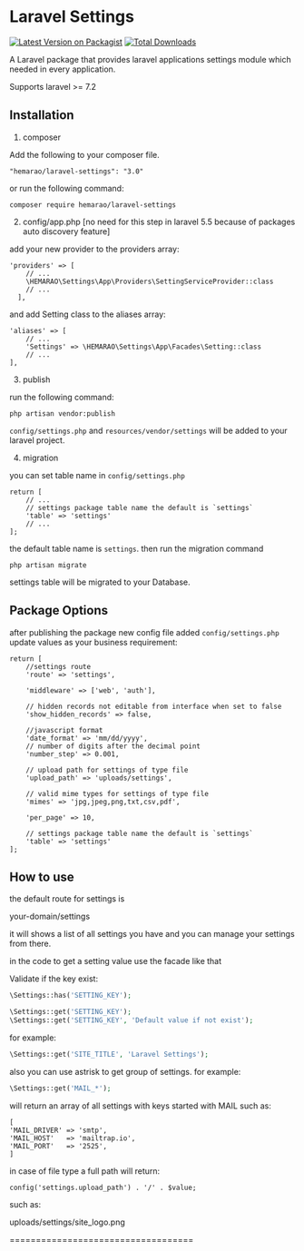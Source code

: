 # Laravel Settings

[![Latest Version on Packagist](https://img.shields.io/packagist/v/hemarao/laravel-settings.svg?style=flat-square)](https://packagist.org/packages/hemarao/laravel-settings)
[![Total Downloads](https://img.shields.io/packagist/dt/hemarao/laravel-settings.svg?style=flat-square)](https://packagist.org/packages/hemarao/laravel-settings)

A Laravel package that provides laravel applications settings module which needed in every application.

Supports laravel >= 7.2

## Installation

1) composer

Add the following to your composer file.

`
"hemarao/laravel-settings": "3.0"
`

or run the following command:
```
composer require hemarao/laravel-settings
```

2) config/app.php [no need for this step in laravel 5.5 because of packages auto discovery feature]

add your new provider to the providers array:

```
'providers' => [
    // ...
   	\HEMARAO\Settings\App\Providers\SettingServiceProvider::class
    // ...
  ],
```
  
  and add Setting class to the aliases array:
  
```
'aliases' => [
	// ...
	'Settings' => \HEMARAO\Settings\App\Facades\Setting::class
    // ...
],
```

3) publish

run the following command:
```
php artisan vendor:publish
```
`config/settings.php` and `resources/vendor/settings` will be added to your laravel project.

4) migration

you can set table name in `config/settings.php`
```
return [
	// ...
	// settings package table name the default is `settings`
    'table' => 'settings'
    // ...
];
```

the default table name is `settings`. then run the migration command

```
php artisan migrate
```
settings table will be migrated to your Database.

## Package Options

after publishing the package new config file added `config/settings.php` update values as your business requirement:
```
return [
    //settings route
    'route' => 'settings',

    'middleware' => ['web', 'auth'],

    // hidden records not editable from interface when set to false
    'show_hidden_records' => false,

    //javascript format
    'date_format' => 'mm/dd/yyyy',
    // number of digits after the decimal point
    'number_step' => 0.001,

    // upload path for settings of type file
    'upload_path' => 'uploads/settings',

    // valid mime types for settings of type file
    'mimes' => 'jpg,jpeg,png,txt,csv,pdf',

    'per_page' => 10,

    // settings package table name the default is `settings`
    'table' => 'settings'
];
```

## How to use

the default route for settings is

your-domain/settings

it will shows a list of all settings you have and you can manage your settings from there.

in the code to get a setting value use the facade like that

Validate if the key exist:

```php
\Settings::has('SETTING_KEY');
```

```php
\Settings::get('SETTING_KEY');
\Settings::get('SETTING_KEY', 'Default value if not exist');
```
for example:
```php
\Settings::get('SITE_TITLE', 'Laravel Settings');
```

also you can use astrisk to get group of settings.
for example:
```php
\Settings::get('MAIL_*');
```
will return an array of all settings with keys started with MAIL such as:
```
[
'MAIL_DRIVER' => 'smtp',
'MAIL_HOST'   => 'mailtrap.io',
'MAIL_PORT'   => '2525',
]
```
in case of file type a full path will return:
```
config('settings.upload_path') . '/' . $value;
```
such as: 

uploads/settings/site_logo.png


===================================
